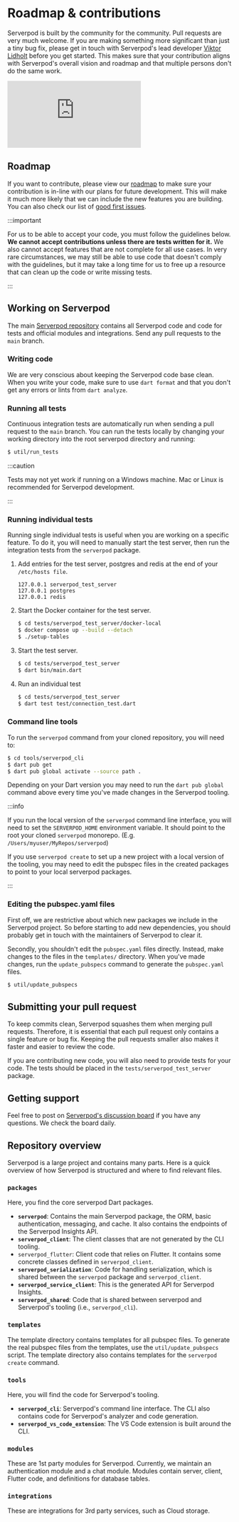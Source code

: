 # Roadmap & contributions

Serverpod is built by the community for the community. Pull requests are very much welcome. If you are making something more significant than just a tiny bug fix, please get in touch with Serverpod's lead developer [Viktor Lidholt](https://www.linkedin.com/in/viktorlidholt/) before you get started. This makes sure that your contribution aligns with Serverpod's overall vision and roadmap and that multiple persons don't do the same work.

<div style={{ position : 'relative', paddingBottom : '56.25%', height : '0' }}><iframe style={{ position : 'absolute', top : '0', left : '0', width : '100%', height : '100%' }} width="560" height="315" src="https://www.youtube-nocookie.com/embed/V3CqPx4jykE" title="YouTube video player" frameborder="0" allow="accelerometer; autoplay; clipboard-write; encrypted-media; gyroscope; picture-in-picture" allowfullscreen></iframe></div>

## Roadmap
If you want to contribute, please view our [roadmap](https://github.com/orgs/serverpod/projects/4) to make sure your contribution is in-line with our plans for future development. This will make it much more likely that we can include the new features you are building. You can also check our list of [good first issues](https://github.com/serverpod/serverpod/issues?q=is%3Aissue+is%3Aopen+label%3A%22good+first+issue%22).

:::important

For us to be able to accept your code, you must follow the guidelines below. __We cannot accept contributions unless there are tests written for it.__ We also cannot accept features that are not complete for all use cases. In very rare circumstances, we may still be able to use code that doesn't comply with the guidelines, but it may take a long time for us to free up a resource that can clean up the code or write missing tests.

:::

## Working on Serverpod

The main [Serverpod repository](https://github.com/serverpod/serverpod) contains all Serverpod code and code for tests and official modules and integrations. Send any pull requests to the `main` branch.

### Writing code

We are very conscious about keeping the Serverpod code base clean. When you write your code, make sure to use `dart format` and that you don't get any errors or lints from `dart analyze`.

### Running all tests

Continuous integration tests are automatically run when sending a pull request to the `main` branch. You can run the tests locally by changing your working directory into the root serverpod directory and running:

```bash
$ util/run_tests
```

:::caution

Tests may not yet work if running on a Windows machine. Mac or Linux is recommended for Serverpod development.

:::

### Running individual tests

Running single individual tests is useful when you are working on a specific feature. To do it, you will need to manually start the test server, then run the integration tests from the `serverpod` package.

1. Add entries for the test server, postgres and redis at the end of your `/etc/hosts file`.

    ```text
    127.0.0.1 serverpod_test_server
    127.0.0.1 postgres
    127.0.0.1 redis
    ```

2. Start the Docker container for the test server.

    ```bash
    $ cd tests/serverpod_test_server/docker-local
    $ docker compose up --build --detach
    $ ./setup-tables
    ```

3. Start the test server.

    ```bash
    $ cd tests/serverpod_test_server
    $ dart bin/main.dart
    ```

4. Run an individual test

    ```bash
    $ cd tests/serverpod_test_server
    $ dart test test/connection_test.dart
    ```

### Command line tools

To run the `serverpod` command from your cloned repository, you will need to:

```bash
$ cd tools/serverpod_cli
$ dart pub get
$ dart pub global activate --source path .
```

Depending on your Dart version you may need to run the `dart pub global` command above every time you've made changes in the Serverpod tooling.

:::info

If you run the local version of the `serverpod` command line interface, you will need to set the `SERVERPOD_HOME` environment variable. It should point to the root your cloned `serverpod` monorepo. (E.g. `/Users/myuser/MyRepos/serverpod`)

If you use `serverpod create` to set up a new project with a local version of the tooling, you may need to edit the pubspec files in the created packages to point to your local serverpod packages.

:::

### Editing the pubspec.yaml files

First off, we are restrictive about which new packages we include in the Serverpod project. So before starting to add new dependencies, you should probably get in touch with the maintainers of Serverpod to clear it.

Secondly, you shouldn't edit the `pubspec.yaml` files directly. Instead, make changes to the files in the `templates/` directory. When you've made changes, run the `update_pubspecs` command to generate the `pubspec.yaml` files.

```bash
$ util/update_pubspecs
```

## Submitting your pull request

To keep commits clean, Serverpod squashes them when merging pull requests. Therefore, it is essential that each pull request only contains a single feature or bug fix. Keeping the pull requests smaller also makes it faster and easier to review the code.

If you are contributing new code, you will also need to provide tests for your code. The tests should be placed in the `tests/serverpod_test_server` package.

## Getting support

Feel free to post on [Serverpod's discussion board](https://github.com/serverpod/serverpod/discussions) if you have any questions. We check the board daily.


## Repository overview

Serverpod is a large project and contains many parts. Here is a quick overview of how Serverpod is structured and where to find relevant files.

### `packages`

Here, you find the core serverpod Dart packages.

- __`serverpod`__: Contains the main Serverpod package, the ORM, basic authentication, messaging, and cache. It also contains the endpoints of the Serverpod Insights API.
- __`serverpod_client`__: The client classes that are not generated by the CLI tooling.
- `serverpod_flutter`: Client code that relies on Flutter. It contains some concrete classes defined in `serverpod_client`.
- __`serverpod_serialization`__: Code for handling serialization, which is shared between the `serverpod` package and `serverpod_client`.
- __`serverpod_service_client`__: This is the generated API for Serverpod Insights.
- __`serverpod_shared`__: Code that is shared between serverpod and Serverpod's tooling (i.e., `serverpod_cli`).

### `templates`

The template directory contains templates for all pubspec files. To generate the real pubspec files from the templates, use the `util/update_pubspecs` script. The template directory also contains templates for the `serverpod create` command.

### `tools`

Here, you will find the code for Serverpod's tooling.

- __`serverpod_cli`__: Serverpod's command line interface. The CLI also contains code for Serverpod's analyzer and code generation.
- __`serverpod_vs_code_extension`__: The VS Code extension is built around the CLI.

### `modules`

These are 1st party modules for Serverpod. Currently, we maintain an authentication module and a chat module. Modules contain server, client, Flutter code, and definitions for database tables.

### `integrations`

These are integrations for 3rd party services, such as Cloud storage.